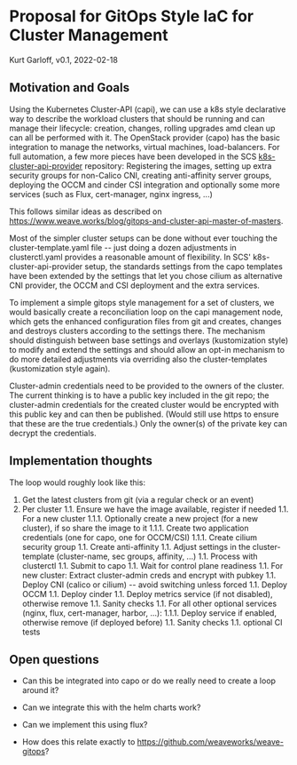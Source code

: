 # Proposal for GitOps Style IaC for Cluster Management

Kurt Garloff, v0.1, 2022-02-18

## Motivation and Goals

Using the Kubernetes Cluster-API (capi), we can use a k8s style declarative
way to describe the workload clusters that should be running and can manage
their lifecycle: creation, changes, rolling upgrades amd clean up can all be
performed with it. The OpenStack provider (capo) has the basic integration
to manage the networks, virtual machines, load-balancers. For full automation,
a few more pieces have been developed in the SCS
[k8s-cluster-api-provider](https://github.com/SovereignCloudStack/k8s-cluster-api-provider/)
repository: Registering the images, setting up extra security groups for
non-Calico CNI, creating anti-affinity server groups, deploying the OCCM
and cinder CSI integration and optionally some more services (such as Flux,
cert-manager, nginx ingress, ...)

This follows similar ideas as described on
<https://www.weave.works/blog/gitops-and-cluster-api-master-of-masters>.

Most of the simpler cluster setups can be done without ever touching the cluster-template.yaml
file -- just doing a dozen adjustments in clusterctl.yaml provides a reasonable amount
of flexibility. In SCS' k8s-cluster-api-provider setup, the standards settings from
the capo templates have been extended by the settings that let you chose cilium
as alternative CNI provider, the OCCM and CSI deployment and the extra services.

To implement a simple gitops style management for a set of clusters, we would
basically create a reconciliation loop on the capi management node, which
gets the enhanced configuration files from git and creates, changes and
destroys clusters according to the settings there. The mechanism should
distinguish between base settings and overlays (kustomization style) to
modify and extend the settings and should allow an opt-in mechanism to
do more detailed adjustments via overriding also the cluster-templates
(kustomization style again).

Cluster-admin credentials need to be provided to the owners of the cluster.
The current thinking is to have a public key included in the git repo;
the cluster-admin credentials for the created cluster would be encrypted
with this public key and can then be published. (Would still use https
to ensure that these are the true credentials.) Only the owner(s) of
the private key can decrypt the credentials.

## Implementation thoughts

The loop would roughly look like this:
1. Get the latest clusters from git (via a regular check or an event)
1. Per cluster
1.1. Ensure we have the image available, register if needed
1.1. For a new cluster
1.1.1. Optionally create a new project (for a new cluster), if so share the image to it
1.1.1. Create two application credentials (one for capo, one for OCCM/CSI)
1.1.1. Create cilium security group
1.1. Create anti-affinity
1.1. Adjust settings in the cluster-template (cluster-name, sec groups, affinity, ...)
1.1. Process with clusterctl
1.1. Submit to capo
1.1. Wait for control plane readiness
1.1. For new cluster: Extract cluster-admin creds and encrypt with pubkey
1.1. Deploy CNI (calico or cilium) -- avoid switching unless forced
1.1. Deploy OCCM
1.1. Deploy cinder
1.1. Deploy metrics service (if not disabled), otherwise remove
1.1. Sanity checks
1.1. For all other optional services (nginx, flux, cert-manager, harbor, ...):
1.1.1. Deploy service if enabled, otherwise remove (if deployed before)
1.1. Sanity checks
1.1. optional CI tests

## Open questions

* Can this be integrated into capo or do we really need to create a loop around it?

* Can we integrate this with the helm charts work?

* Can we implement this using flux?

* How does this relate exactly to <https://github.com/weaveworks/weave-gitops>?
